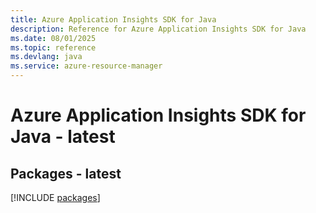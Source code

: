 ```yaml
---
title: Azure Application Insights SDK for Java
description: Reference for Azure Application Insights SDK for Java
ms.date: 08/01/2025
ms.topic: reference
ms.devlang: java
ms.service: azure-resource-manager
---
```

# Azure Application Insights SDK for Java - latest
## Packages - latest
[!INCLUDE [packages](application-insights-index.md)]